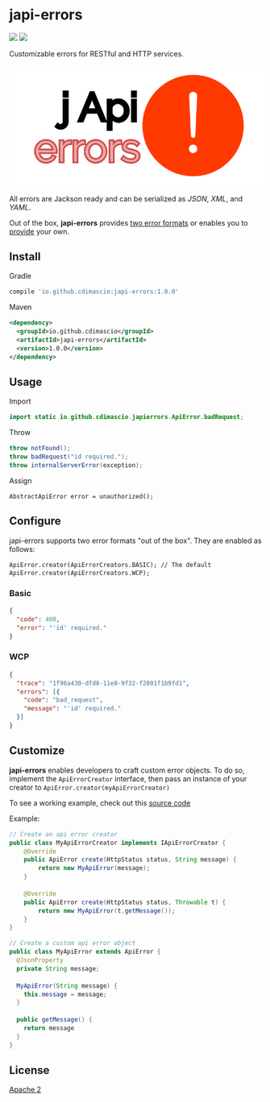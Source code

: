 # japi-errors

![](https://travis-ci.org/cdimascio/japi-errors.svg?branch=master) ![](https://img.shields.io/badge/license-Apache%202-blue.svg)

Customizable errors for RESTful and HTTP services. 

<p align="center">
<img src="https://raw.githubusercontent.com/cdimascio/japi-errors/master/assets/japi-errors.png" width="600">
</p>

All errors are Jackson ready and can be serialized as *JSON*, *XML*, and *YAML*.

Out of the box, **japi-errors** provides [two error formats](#configure) or enables you to [provide](#customize) your own. 

## Install

Gradle

```groovy
compile 'io.github.cdimascio:japi-errors:1.0.0'
```

Maven

```xml
<dependency>
  <groupId>io.github.cdimascio</groupId>
  <artifactId>japi-errors</artifactId>
  <version>1.0.0</version>
</dependency>
```

## Usage

Import

```java
import static io.github.cdimascio.japierrors.ApiError.badRequest;
```

Throw

```java
throw notFound();
throw badRequest("id required.");
throw internalServerError(exception);
```

Assign

```shell
AbstractApiError error = unauthorized();
```

## Configure

japi-errors supports two error formats "out of the box". They are enabled as follows:

```
ApiError.creator(ApiErrorCreators.BASIC); // The default
ApiError.creator(ApiErrorCreators.WCP);
```

### Basic

```json
{
  "code": 400,
  "error": "'id' required."
}
```

### WCP

```json
{
  "trace": "1f96a430-dfd8-11e8-9f32-f2801f1b9fd1",
  "errors": [{
    "code": "bad_request",
    "message": "'id' required."
  }]
}
```

## Customize

**japi-errors** enables developers to craft custom error objects. To do so, implement the `ApiErrorCreator` interface, then pass an instance of your creator to `ApiError.creator(myApiErrorCreator)`

To see a working example, check out this [source code](https://github.com/cdimascio/japi-errors/blob/master/src/main/java/io/github/cdimascio/apierrors/basic/ApiErrorBasic.java)

Example:

```java
// Create an api error creator
public class MyApiErrorCreator implements IApiErrorCreator {
    @Override
    public ApiError create(HttpStatus status, String message) {
        return new MyApiError(message);
    }

    @Override
    public ApiError create(HttpStatus status, Throwable t) {
        return new MyApiError(t.getMessage());
    }
}
```

```java
// Create a custom api error object
public class MyApiError extends ApiError {
  @JsonProperty
  private String message;
  
  MyApiError(String message) {
    this.message = message;
  }
  
  public getMessage() {
    return message
  }
}
```

## License
[Apache 2](LICENSE)

